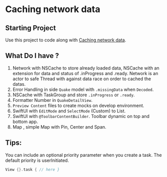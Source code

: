 # Caching network data

## Starting Project

Use this project to code along with [Caching network data](https://developer.apple.com/tutorials/app-dev-training/caching-network-data).

## What Do I have  ?

1. Network with NSCache to store already loaded data, NSCache with an extension for data and status of .inProgress and .ready.
Network is an actor to safe Thread with against data race on order to cached the datas.
2. Error Handling in side `Quake` model with `.missingData` when `Decoded`.
3. NSCache with TaskGroup and store `.inProgress` or `.ready`.
4. Formatter Number in `QuakeDetailView`.
5. `Preview Content` files to create mocks on develop environment.
6. SwiftUI with `EditMode` and `SelectMode` (Custom) to List.
7. SwiftUI with `@ToolbarContentBuilder`. Toolbar dynamic on top and bottom app.
8. Map , simple Map with Pin, Center and Span.




## Tips:

You can include an optional priority parameter when you create a task. The default priority is userInitiated. 
```swift
View {}.task { // here }
```